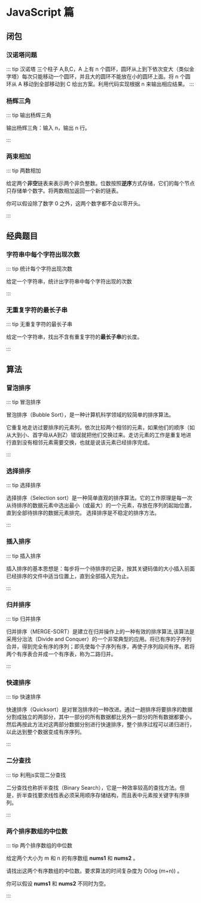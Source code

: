 # JavaScript 篇
## 闭包

### 汉诺塔问题

::: tip 汉诺塔
三个柱子 A,B,C，A 上有 n 个圆环，圆环从上到下依次变大（类似金字塔）每次只能移动一个圆环，并且大的圆环不能放在小的圆环上面。将 n 个圆环从 A 移动到全部移动到 C 给出方案。利用代码实现根据 n 来输出相应结果。
:::

<hideShow>
<template slot="example">

n = 1

    A -----> C

n = 2

    A -----> B
    A -----> C
    B -----> C

</template>
<template slot="answer">

```javascript
function move(n, a, b, c) {
  if (n === 1) {
    return console.log(a, ' ----->', c)
  }
  move(n - 1, a, c, b)
  move(1, a, b, c)
  move(n - 1, b, a, c)
}
move(3, 'A', 'B', 'C')
```

</template>
</hideShow>

### 杨辉三角
::: tip 输出杨辉三角

输出杨辉三角：输入 n，输出 n 行。

:::


<hideShow>
<template slot="example">

n = 1

    1

n = 3

    1
    1, 1
    1, 2, 1

</template>
<template slot="answer">

```javascript
function triangle(n) {
  let list = [1]
  let num = 0
  while (num < n) {
    console.log(list)
    const arr = []
    num++

    list.push(0)
    list.reduce((a, b, key) => {
      arr[key] = a + b
      return b
    }, 0)
    list = arr
  }
}
triangle(15)
```

</template>
</hideShow>

### 两束相加

::: tip 两数相加

给定两个**非空**链表来表示两个非负整数。位数按照**逆序**方式存储，它们的每个节点只存储单个数字。将两数相加返回一个新的链表。

你可以假设除了数字 0 之外，这两个数字都不会以零开头。

:::

<hideShow>
<template slot="example">

```
输入：(2 -> 4 -> 3) + (5 -> 6 -> 4)
输出：7 -> 0 -> 8
原因：342 + 465 = 807
```

输入输出格式： （链表）

```javascript
function ListNode(val) {
  this.val = val
  this.next = null
}
l1: {"val":2,"next":{"val":4,"next": {"val": 3,"next":null}}}
l2: {"val":5,"next":{"val":6,"next": {"val": 4,"next":null}}}

输出：{"val":7,"next":{"val":0,"next": {"val": ,"next":null}}}

```



</template>
<template slot="answer">

```javascript
var addTwoNumbers = function(l1, l2, num = 0) {
  let a = l1.val ? l1.val : 0
  let b = l2.val ? l2.val : 0
  let n = a + b + num
  let node = new ListNode(n % 10)
  if (!l1.next && !l2.next) {
    if (n >= 10) {
      node.next = new ListNode(1)
    }
    return node
  }
  node.next = addTwoNumbers( l1.next ? l1.next : {}, l2.next ? l2.next : {}, (n>9?1:0))
  return node
}
addTwoNumbers(l1, l2)
```

</template>
</hideShow>

## 经典题目

### 字符串中每个字符出现次数

::: tip 统计每个字符出现次数

给定一个字符串，统计出字符串中每个字符出现的次数

:::
<hideShow>
<template slot="example">

str = '1122qqqe'

    1: 2,
    2: 2,
    q: 3,
    e: 1

</template>
<template slot="answer">

```javascript
let str = '1234qwer*)('
const obj = Array.prototype.reduce.call(str, (a, b) => {
  a[b] ? a[b]++ : a[b] = 1
  return a
}, {})
console.log(obj)
```

</template>
</hideShow>

### 无重复字符的最长子串

::: tip 无重复字符的最长子串

给定一个字符串，找出不含有重复字符的**最长子串**的长度。

:::
<hideShow>
<template slot="example">

```
输入: "abcabcbb"
输出: 3 
解释: 无重复字符的最长子串是 "abc"，其长度为 3。
```

</template>
<template slot="answer">

```javascript
const str = 'abcabcd '
var lengthOfLongestSubstring = function(s) {
  let max = 0
  let [l, r] = [0, 0]
  for (let i = 0; i < s.length; i++) {
    if (s.slice(l, r).includes(s[i])) l += s.slice(l, r).indexOf(s[i]) + 1
    r++
    if (s.slice(l, r).length > max) max = s.slice(l, r).length
  }
  return max
}
console.log(lengthOfLongestSubstring(str))
```

</template>
</hideShow>

## 

## 算法

### 冒泡排序

::: tip 冒泡排序

冒泡排序（Bubble Sort），是一种计算机科学领域的较简单的排序算法。

它重复地走访过要排序的元素列，依次比较两个相邻的元素，如果他们的顺序（如从大到小、首字母从A到Z）错误就把他们交换过来。走访元素的工作是重复地进行直到没有相邻元素需要交换，也就是说该元素已经排序完成。

:::

<hideShow>
<template slot="example">

`<无>`

</template>
<template slot="answer">

```javascript
/**
 * 冒泡排序
 */
function bubbleSort(arr) {
  for (let i = 0; i < arr.length - 1; i++) {
    for (let j = 0; j < arr.length - i - 1; j++) {
      [arr[j], arr[j + 1]] =
        arr[j] > arr[j + 1] 
          ? [arr[j + 1], arr[j]] : [arr[j], arr[j + 1]]
    }
  }
  return arr
}
```

</template>
</hideShow>

### 选择排序

::: tip 选择排序

选择排序（Selection sort）是一种简单直观的排序算法。它的工作原理是每一次从待排序的数据元素中选出最小（或最大）的一个元素，存放在序列的起始位置，直到全部待排序的数据元素排完。 选择排序是不稳定的排序方法。

:::

<hideShow>
<template slot="example">

`<无>`

</template>
<template slot="answer">

```javascript
/**
 * 选择排序
 */
function selectionSort(arr) {
  for (let i = 0; i < arr.length - 1; i++) {
    for (let j = i + 1; j < arr.length; j++) {
      [arr[i], arr[j]] = arr[i] > arr[j] ? [arr[j], arr[i]] : [arr[i], arr[j]]
    }
  }
  return arr
}
```

</template>
</hideShow>

### 插入排序

::: tip 插入排序

插入排序的基本思想是：每步将一个待排序的记录，按其关键码值的大小插入前面已经排序的文件中适当位置上，直到全部插入完为止。

:::

<hideShow>
<template slot="example">

`<无>`

</template>
<template slot="answer">

```javascript
/**
 * 插入排序
 */
function insertSort(arr) {
  let tem,j
  for(let i = 0; i<arr.length; i++){
    j = i
    tem = arr[i]
    while(j>0&& arr[j-1]>tem){
      arr[j] = arr[j -1]
      j--
    }
    arr[j] = tem
  }
  return arr
}
```

</template>
</hideShow>

### 归并排序

::: tip 归并排序

归并排序（MERGE-SORT）是建立在归并操作上的一种有效的排序算法,该算法是采用分治法（Divide and Conquer）的一个非常典型的应用。将已有序的子序列合并，得到完全有序的序列；即先使每个子序列有序，再使子序列段间有序。若将两个有序表合并成一个有序表，称为二路归并。

:::

<hideShow>
<template slot="example">

`<无>`

</template>
<template slot="answer">

```javascript
/**
 * 归并排序
 */
function mergeSort(arr) {
  if (arr.length <= 1) return arr
  const left = mergeSort(arr.splice(0, parseInt(arr.length / 2)))
  const right = mergeSort(arr)
  return ((left, right) => {
    let [l, r, result] = [0, 0, []]
    while (l < left.length && r < right.length) {
      if (left[l] < right[r]) {
        result.push(left[l])
        l += 1
      } else {
        result.push(right[r])
        r += 1
      }
    }
    result.push(...left.slice(l))
    result.push(...right.slice(r))
    return result
  })(left, right)
}
```

</template>
</hideShow>

### 快速排序

::: tip 快速排序

快速排序（Quicksort）是对冒泡排序的一种改进。通过一趟排序将要排序的数据分割成独立的两部分，其中一部分的所有数据都比另外一部分的所有数据都要小，然后再按此方法对这两部分数据分别进行快速排序，整个排序过程可以递归进行，以此达到整个数据变成有序序列。

:::

<hideShow>
<template slot="example">

`<无>`

</template>
<template slot="answer">

```javascript
/**
 * 快速排序
 */
function quickSort(arr) {
  if (arr.length < 2) return arr
  const baseValue = arr[0]
  const [less, equal, greater] = [[], [], []]
  arr.forEach(item => {
    let n = baseValue - item
    n == 0 ? equal.push(item) : n > 0 ? less.push(item) : greater.push(item)
  })
  return [...quickSort(less), ...equal, ...quickSort(greater)]
}
```

</template>
</hideShow>

### 二分查找

::: tip 利用js实现二分查找

二分查找也称折半查找（Binary Search），它是一种效率较高的查找方法。但是，折半查找要求线性表必须采用顺序存储结构，而且表中元素按关键字有序排列。

:::

<hideShow>
<template slot="example">

`<无>`

</template>
<template slot="answer">

```javascript
function findArr(arr, val) {
  let low = 0
  let high = arr.length - 1
  while (low <= high) {
    let index = parseInt((low + high) / 2)
    let guess = arr[index]
    if (guess == val) return index
    if (guess > val) high = parseInt(index - 1)
    else low = index + 1
  }
  return -1
}
```

</template>
</hideShow>

### 两个排序数组的中位数

::: tip 两个排序数组的中位数

给定两个大小为 m 和 n 的有序数组 **nums1** 和 **nums2** 。

请找出这两个有序数组的中位数。要求算法的时间复杂度为 O(log (m+n)) 。

你可以假设 **nums1** 和 **nums2** 不同时为空。

:::
<hideShow>
<template slot="example">

**示例 1:**

```
nums1 = [1, 3]
nums2 = [2]

中位数是 2.0
```

**示例 2:**

```
nums1 = [1, 2]
nums2 = [3, 4]

中位数是 (2 + 3)/2 = 2.5
```



</template>
<template slot="answer">

```javascript
var findMedianSortedArrays = function(nums1, nums2) {
  var len1 = nums1.length
  var len2 = nums2.length
  var len = len1 + len2
  var zn = len / 2
  var n1 = len1 / 2
  var n2 = zn - n1
  var i1, j1, i2, j2
  if (n1 % 1 > 0) {
    i1 = j1 = n1 >> 0
  } else {
    i1 = n1 - 1
    j1 = n1
  }
  if (n2 % 1 > 0) {
    i2 = j2 = n2 >> 0
  } else {
    i2 = n2 - 1
    j2 = n2
  }
  return test(i1, j1, i2, j2)
  function test(i1, j1, i2, j2) {
    var l1, r1, l2, r2
    l1 = nums1[i1] || -Infinity
    r1 = nums1[j1] || Infinity
    l2 = nums2[i2] || -Infinity
    r2 = nums2[j2] || Infinity
    if (l1 > r2) {
      return test(i1 - 1, i1, j2, j2 + 1)
    } else if (l2 > r1) {
      return test(j1, j1 + 1, i2 - 1, i2)
    } else {
      if (zn > zn >> 0) {
        return Math.max(l1, l2)
      } else {
        return (Math.max(l1, l2) + Math.min(r1, r2)) / 2
      }
    }
  }
}

console.log(findMedianSortedArrays([1, 2], [3, 4]))
```

</template>
</hideShow>